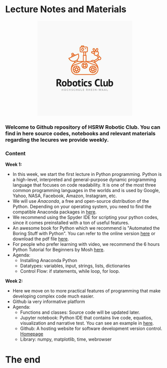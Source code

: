 # Lecture Notes and Materials

<p align="center">
<img src="./Logo.png" width=300 class="center">
 </p>

### Welcome to Github repository of HSRW Robotic Club. You can find in here source codes, notebooks and relevant materials regarding the lecures we provide weekly.

### Content
**Week 1:**
- In this week, we start the first lecture in Python programming. Python is a high-level, interpreted and general-purpose dynamic programming language that focuses on code readability. It is one of the most three common programming languages in the worlds and is used by Google, Yahoo, NASA, Facebook, Amazon, Instagram, etc.
- We will use *Anaconda*, a free and open-source distribution of the Python. Depending on your operating system, you need to find the compatible Anaconda packages in [here](https://docs.anaconda.com/anaconda/install/).
- We recommend using the Spyder IDE for scripting your python codes, since it comes preinstalled with a ton of useful features.
- An awesome book for Python which we recommend is "Automated the Boring Stuff with Python". You can refer to the online version [here](https://automatetheboringstuff.com/) or download the pdf file [here](http://bit.ly/31zqrjP).
- For people who prefer learning with video, we recommend the 6 hours Python Tutorial for Beginners by Mosh [here](https://www.youtube.com/watch?v=_uQrJ0TkZlc).
- Agenda: 
    - Installing Anaconda Python
    - Datatypes: variables, input, strings, lists, dictionaries
    - Control Flow: if statements, while loop, for loop.

**Week 2:**
- Here we move on to more practical features of programming that make developing complex code much easier.
- Github ia very informative platform
- Agenda:
    - Functions and classes: Source code will be updated later.
    - Jupyter notebook: Python IDE that contains live code, equatios, visualization and narrative test. You can see an example in  [here](https://www.kaggle.com/vikrishnan/house-sales-price-using-regression).
    - Github: A hosting website for software development version control. [Homepage](https://github.com/)
    - Library: numpy, matplotlib, time, webrowser



# The end
